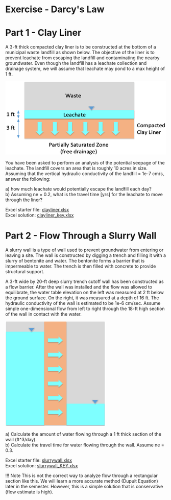 # Exercise - Darcy's Law

# Part 1 - Clay Liner

A 3-ft thick compacted clay liner is to be constructed at the bottom of a municipal waste landfill as shown below. The objective of the liner is to prevent leachate from escaping the landfill and contaminating the nearby groundwater. Even though the landfill has a leachate collection and drainage system, we will assume that leachate may pond to a max height of 1 ft.

![clay_liner.png](clay_liner.png)

You have been asked to perform an analysis of the potential seepage of the leachate. The landfill covers an area that is roughly 10 acres in size.  Assuming that the vertical hydraulic conductivity of the landfill = 1e-7 cm/s, answer the following:

a) how much leachate would potentially escape the landfill each day?<br>
b) Assuming ne = 0.2, what is the travel time [yrs] for the leachate to move through the liner?

Excel starter file: [clayliner.xlsx](clayliner.xlsx)<br>
Excel solution: [clayliner_key.xlsx](clayliner_key.xlsx) 

# Part 2 - Flow Through a Slurry Wall

A slurry wall is a type of wall used to prevent groundwater from entering or leaving a site. The wall is constructed by digging a trench and filling it with a slurry of bentonite and water. The bentonite forms a barrier that is impermeable to water. The trench is then filled with concrete to provide structural support. 

A 3-ft wide by 20-ft deep slurry trench cutoff wall has been constructed as a flow barrier. After the wall was installed and the flow was allowed to equilibrate, the water table elevation on the left was measured at 2 ft below the ground surface. On the right, it was measured at a depth of 16 ft. The hydraulic conductivity of the wall is estimated to be 1e-6 cm/sec. Assume simple one-dimensional flow from left to right through the 18-ft high section of the wall in contact with the water.

![slurry.png](slurry.png)

a) Calculate the amount of water flowing through a 1 ft thick section of the wall (ft^3/day).<br>
b) Calculate the travel time for water flowing through the wall. Assume ne = 0.3.

Excel starter file: [slurrywall.xlsx](slurrywall.xlsx)<br>
Excel solution: [slurrywall_KEY.xlsx](slurrywall_KEY.xlsx)

!!! Note
    This is not the correct way to analyze flow through a rectangular section like this. We will learn a more accurate method (Dupuit Equation) later in the semester. However, this is a simple solution that is conservative (flow estimate is high).
